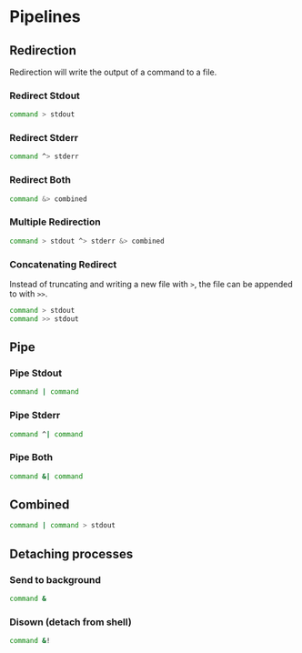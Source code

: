 # Pipelines

## Redirection

Redirection will write the output of a command to a file.

### Redirect Stdout

```sh
command > stdout
```

### Redirect Stderr

```sh
command ^> stderr
```

### Redirect Both

```sh
command &> combined
```

### Multiple Redirection

```sh
command > stdout ^> stderr &> combined
```

### Concatenating Redirect

Instead of truncating and writing a new file with `>`, the file can be appended to with `>>`.

```sh
command > stdout
command >> stdout
```

## Pipe

### Pipe Stdout

```sh
command | command
```

### Pipe Stderr

```sh
command ^| command
```

### Pipe Both

```sh
command &| command
```

## Combined

```sh
command | command > stdout
```

## Detaching processes

### Send to background

```sh
command &
```

### Disown (detach from shell)

```sh
command &!
```
